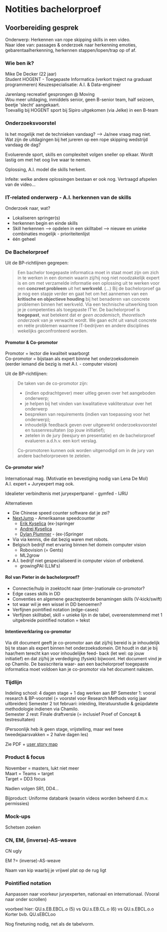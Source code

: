 # Notities bachelorproef

## Voorbereiding gesprek

Onderwerp: Herkennen van rope skipping skills in een video. \
Naar idee van: passages & onderzoek naar herkenning emoties, gebarentaalherkenning, herkennen stappen/lopen/trap op of af.

### Wie ben ik?

Mike De Decker (22 jaar) \
Student HOGENT - Toegepaste Informatica (verkort traject na graduaat programmeren)
Keuzespecialisatie: A.I. & Data-engineer

Jarenlang recreatief gesprongen @ Moving \
Wou meer uitdaging, inmiddels senior, geen B-senior team, half seizoen, beetje 'slecht' aangekaart. \
Toevallig bij HOGENT sport bij Sipiro uitgekomen (via Jelke) in een B-team

### Onderzoeksvoorstel

Is het mogelijk met de technieken vandaag? --> Ja/nee vraag mag niet. \
Wat zijn de uitdagingen bij het jureren op een rope skipping wedstrijd vandaag de dag?

Evoluerende sport, skills en complexiteit volgen sneller op elkaar. Wordt lastig om met het oog live waar te nemen.

Oplossing, A.I. model die skills herkent.

Infeite: welke andere oplossingen bestaan er ook nog. Vertraagd afspelen van de video...

### IT-related onderwerp - A.I. herkennen van de skills

Onderzoek naar, wat?

- Lokaliseren springer(s)
- herkennen begin en einde skills
- Skill herkennen --> opdelen in een skilltabel --> nieuwe en unieke combinaties mogelijk - prioriteitenlijst
- één geheel

### De Bachelorproef

Uit de BP-richtlijnen gegrepen:

> Een bachelor toegepaste informatica moet in staat moet zijn om zich
in te werken in een domein waarin zij/hij nog niet noodzakelijk expert is
en om met verzamelde informatie een oplossing uit te werken voor een
**concreet probleem** uit het **werkveld**. (...) Bij de bachelorproef ga je nog
een stapje verder en gaat het om het aannemen van een **kritische en objectieve houding**
bij het benaderen van concrete problemen binnen
het werkveld. Via een technische uitwerking toon je je competenties
als toegepaste IT’er. De bachelorproef is **toegepast**, wat betekent dat
er *geen academisch, theoretisch onderzoek* van je verwacht wordt. We
gaan echt uit vanuit concrete en reële problemen waarmee IT-bedrijven
en andere disciplines wekelijks geconfronteerd worden.

#### Promotor & Co-promotor

Promotor = lector die kwaliteit waarborgt \
Co-promotor = bijstaan als expert binnne het onderzoeksdomein \
(eerder iemand die bezig is met A.I. - computer vision)

Uit de BP-richtlijnen:

> De taken van de co-promotor zijn:
>
> - (indien opdrachtgever) meer uitleg geven over het aangeboden onderwerp;
> - je helpen bij het vinden van kwalitatieve vakliteratuur over het onderwerp
> - bespreken van requirements (indien van toepassing voor het onderwerp);
> - inhoudelijk feedback geven over uitgewerkt onderzoeksvoorstel en tussenresultaten (op jouw initiatief);
> - zetelen in de jury (leesjury en presentatie) en de bachelorproef evalueren a.d.h.v. een kort verslag.
>
> Co-promotoren kunnen ook worden uitgenodigd om in de jury van andere bachelorproeven te zetelen.

#### Co-promotor wie?

Internationaal mag. (Motivatie en bevestiging nodig van Lena De Mol) \
A.I. expert + Juryexpert mag ook.

Idealieter verbindtenis met juryexpertpanel - gymfed - IJRU

Alternatieven

- Die Chinese speed counter software dat je zei?
- [NextJump](https://nextjump.app/about) - Amerikaanse speedcounter
  - [Erik Kyselica](https://www.linkedin.com/in/erik-kyselica-8645a2232/) (ex-)springer
  - [Andrej Kyselica](https://www.linkedin.com/in/akyselica/)
  - [Dylan Plummer](https://www.linkedin.com/in/dylan-plummer/) - (ex-)Springer
- Via via kennis, die dat bezig waren met robots.
- Belgisch bedrijf met ervaring binnen het domein computer vision
  - Robovision (= Gents)
  - ML2grow
- A.I. bedrijf niet gespecialiseerd in computer vision of onbekend.
  - growingPAI (LLM's)

#### Rol van Pieter in de bachelorproef?

- Connectie/hulp in zoektocht naar (inter-)nationale co-promotor?
- Edge cases skills in DD
- Conventies en algemene geactepteerde benamingen skills (V-kick/swift)
- tot waar wil je een wissel in DD benoemen?
- Verfijnen pointified notation (edge-cases)
- Verfijnen skilltabel, skill = unieke lijn in de tabel, overeenstemmend met 1 uitgebreide pointified notation = tekst

#### Intentieverklaring co-promotor

Via dit document geeft je co-promotor aan dat zij/hij bereid is je
inhoudelijk bij te staan als expert binnen het onderzoeksdomein.
Dit houdt in dat je bij haar/hem terecht kan voor inhoudelijke feed-
back (let wel: op jouw initiatief) en dat zij/hij je verdediging (fysiek)
bijwoont. Het document vind je op Chamilo. De basiscriteria waar-
aan een bachelorproef toegepaste informatica moet voldoen kan je
co-promotor via het document nalezen.

### Tijdlijn

Indeling school: 4 dagen stage + 1 dag werken aan BP
Semester 1: vooral research & BP-voorstel (= voorstel voor Research Methods vorig jaar uitbreiden)
Semester 2 tot februari: inleiding, literatuurstudie & geüpdatete methodologie indienen via Chamilo. \
Semester 2 rest: Finale draftversie (= inclusief Proef of Concept & testresultaten)

(Persoonlijk heb ik geen stage, vrijstelling, maar wel twee tweedejaarsvakken = 2 halve dagen les)

Zie PDF + [user story map](https://www.canva.com)

### Product & focus

November = masters, lukt niet meer \
Maart = Teams = target \
Target = DD3 focus

Nadien volgen SR1, DD4...

Bijproduct: Uniforme databank (waarin videos worden beheerd d.m.v. permissies)

### Mock-ups

Schetsen zoeken

### CN, EM, (inverse)-AS-weave

CN ugly

EM ?= (inverse)-AS-weave

Naam van kip waarbij je vrijwel plat op de rug ligt

### Pointified notation

Aanpassen naar voorkeur juryexperten, nationaal en internationaal.
(Vooral naar onder scrollen)

voorbeel hier: QU.s.EB.EBCL.o (5) vs QU.s.EB.CL.o (6) vs QU.s.EBCL.o.o \
Korter bvb. QU.sEBCLoo

Nog finetuning nodig, net als de tabelvorm.
